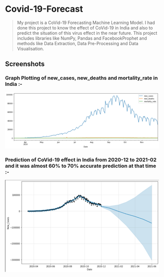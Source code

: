 # Covid-19-Forecast
> My project is a CoVid-19 Forecasting Machine Learning Model. I had done this project to know the effect of CoVid-19 in India and also to predict the situation of 
this virus effect in the near future.
> This project includes libraries like NumPy, Pandas and FacebookProphet and methods like Data Extraction, Data Pre-Processing and Data Visualisation. 

## Screenshots

### Graph Plotting of new_cases, new_deaths and mortality_rate in India :- 
![](https://github.com/satyarthi-siddharth/Covid-19-Forecast/blob/main/CoVid-19%20Forecast%20Demo/Screenshot%20(68).png)

### Prediction of CoVid-19 effect in India from 2020-12 to 2021-02 and it was almost 60% to 70% accurate prediction at that time :-
![](https://github.com/satyarthi-siddharth/Covid-19-Forecast/blob/main/CoVid-19%20Forecast%20Demo/Screenshot%20(69).png)
